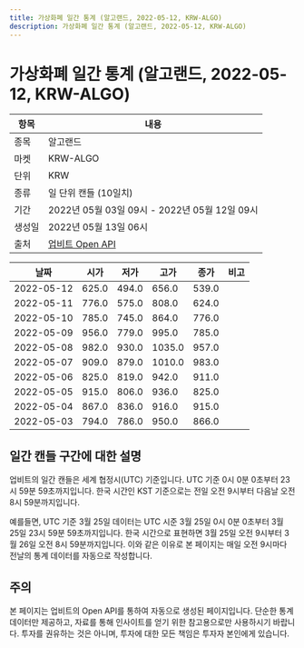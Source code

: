 ```yaml
---
title: 가상화폐 일간 통계 (알고랜드, 2022-05-12, KRW-ALGO)
description: 가상화폐 일간 통계 (알고랜드, 2022-05-12, KRW-ALGO)
---
```



가상화폐 일간 통계 (알고랜드, 2022-05-12, KRW-ALGO)
===

|항목|내용|
|--|--|
|종목|알고랜드|
|마켓|KRW-ALGO|
|단위|KRW|
|종류|일 단위 캔들 (10일치)|
|기간|2022년 05월 03일 09시 - 2022년 05월 12일 09시|
|생성일|2022년 05월 13일 06시|
|출처|[업비트 Open API](https://docs.upbit.com)|


|날짜|시가|저가|고가|종가|비고|
|--|--|--|--|--|--|
|2022-05-12|625.0|494.0|656.0|539.0|    |
|2022-05-11|776.0|575.0|808.0|624.0|    |
|2022-05-10|785.0|745.0|864.0|776.0|    |
|2022-05-09|956.0|779.0|995.0|785.0|    |
|2022-05-08|982.0|930.0|1035.0|957.0|    |
|2022-05-07|909.0|879.0|1010.0|983.0|    |
|2022-05-06|825.0|819.0|942.0|911.0|    |
|2022-05-05|915.0|806.0|936.0|825.0|    |
|2022-05-04|867.0|836.0|916.0|915.0|    |
|2022-05-03|794.0|786.0|950.0|866.0|    |


일간 캔들 구간에 대한 설명
---


업비트의 일간 캔들은 세계 협정시(UTC) 기준입니다. 
UTC 기준 0시 0분 0초부터 23시 59분 59초까지입니다. 
한국 시간인 KST 기준으로는 전일 오전 9시부터 다음날 오전 8시 59분까지입니다. 


예를들면, UTC 기준 3월 25일 데이터는 UTC 시준 3월 25일 0시 0분 0초부터 3월 25일 23시 59분 59초까지입니다. 
한국 시간으로 표현하면 3월 25일 오전 9시부터 3월 26일 오전 8시 59분까지입니다. 
이와 같은 이유로 본 페이지는 매일 오전 9시마다 전날의 통계 데이터를 자동으로 작성합니다. 


주의
---


본 페이지는 업비트의 Open API를 통하여 자동으로 생성된 페이지입니다. 
단순한 통계 데이터만 제공하고, 자료를 통해 인사이트를 얻기 위한 참고용으로만 사용하시기 바랍니다. 
투자를 권유하는 것은 아니며, 투자에 대한 모든 책임은 투자자 본인에게 있습니다. 
